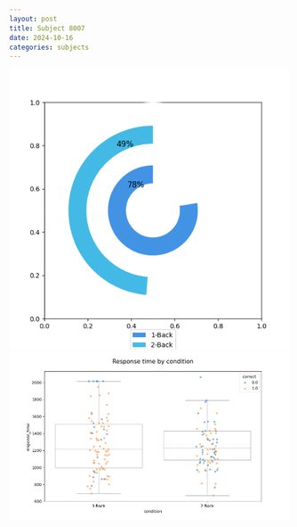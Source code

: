 ```yaml
---
layout: post
title: Subject 8007
date: 2024-10-16
categories: subjects
---
```


![](data/8007/run-15/8007_accuracy_by_condition.png)
![](data/8007/run-15/8007_response_time_by_condition.png)
